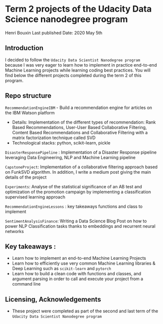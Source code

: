 # Term 2 projects of the Udacity Data Science nanodegree program
Henri Bouxin
Last published Date: 2020 May 5th

## Introduction
I decided to follow the `Udacity Data Scientist Nanodegree program` because I was very eager to learn how to implement in practice end-to-end Machine Learning projects while learning coding best practices. You will find below the different projects completed during the term 2 of this program.

## Repo structure
`RecommendationEngineIBM` - Build a recommendation engine for articles on the IBM Watson platform
- Details: Implementation of the different types of recommendation: Rank Based Recommendations, User-User Based Collaborative Filtering, Content Based Recommendations and Collaborative Filtering with a matrix factorization technique called SVD 
- Technological stacks: python, scikit-learn, pickle

`DisasterResponsePipeline` : Implementation of a Disaster Response pipeline leveraging Data Engineering, NLP and Machine Learning pipeline

`CapstoneProject`: Implementation of a collaborative filtering approach based on FunkSVD algorithm. In addition, I write a medium post giving the main details of the project

`Experiments`: Analyse of the statistical significance of an AB test and optimization of the promotion campaign by implementing a classification supervised learning approach

`RecommendationEngineLessons` : key takeaways functions and class to implement

`SentimentAnalysisFinance`: Writing a Data Science Blog Post on how to power NLP Classification tasks thanks to embeddings and recurrent neural networks

## Key takeaways :
- Learn how to implement an end-to-end Machine Learning Projects
- Learn how to efficiently use very common Machine Learning libraries & Deep Learning such as `scikit-learn` and `pytorch`
- Learn how to build a clean code with functions and classes, and argument parsing in order to call and execute your project from a command line

## Licensing, Acknowledgements
- These project were completed as part of the second and last term of the `Udacity Data Scientist Nanodegree program`
